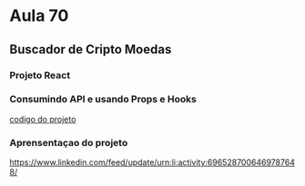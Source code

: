 # Aula 70

## Buscador de Cripto Moedas

### Projeto React 

### Consumindo API e usando Props e Hooks

[codigo do projeto](/src/components/)

### Aprensentaçao do projeto 
https://www.linkedin.com/feed/update/urn:li:activity:6965287006469787648/
